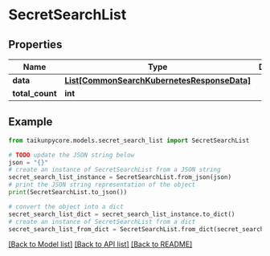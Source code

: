 # SecretSearchList


## Properties

Name | Type | Description | Notes
------------ | ------------- | ------------- | -------------
**data** | [**List[CommonSearchKubernetesResponseData]**](CommonSearchKubernetesResponseData.md) |  | [optional] 
**total_count** | **int** |  | [optional] 

## Example

```python
from taikunpycore.models.secret_search_list import SecretSearchList

# TODO update the JSON string below
json = "{}"
# create an instance of SecretSearchList from a JSON string
secret_search_list_instance = SecretSearchList.from_json(json)
# print the JSON string representation of the object
print(SecretSearchList.to_json())

# convert the object into a dict
secret_search_list_dict = secret_search_list_instance.to_dict()
# create an instance of SecretSearchList from a dict
secret_search_list_from_dict = SecretSearchList.from_dict(secret_search_list_dict)
```
[[Back to Model list]](../README.md#documentation-for-models) [[Back to API list]](../README.md#documentation-for-api-endpoints) [[Back to README]](../README.md)


